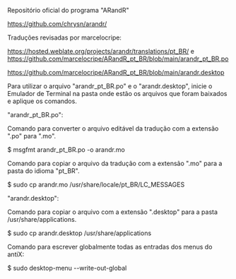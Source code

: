 Repositório oficial do programa "ARandR"

https://github.com/chrysn/arandr/


Traduções revisadas por marcelocripe:

https://hosted.weblate.org/projects/arandr/translations/pt_BR/
e
https://github.com/marcelocripe/ARandR_pt_BR/blob/main/arandr_pt_BR.po

https://github.com/marcelocripe/ARandR_pt_BR/blob/main/arandr.desktop

Para utilizar o arquivo "arandr_pt_BR.po" e o "arandr.desktop", inicie o Emulador de Terminal na pasta onde estão os arquivos que foram baixados e aplique os comandos.

"arandr_pt_BR.po":

Comando para converter o arquivo editável da tradução com a extensão ".po" para ".mo".

$ msgfmt arandr_pt_BR.po -o arandr.mo

Comando para copiar o arquivo da tradução com a extensão ".mo" para a pasta do idioma "pt_BR".

$ sudo cp arandr.mo /usr/share/locale/pt_BR/LC_MESSAGES

"arandr.desktop":

Comando para copiar o arquivo com a extensão ".desktop" para a pasta /usr/share/applications.

$ sudo cp arandr.desktop /usr/share/applications

Comando para escrever globalmente todas as entradas dos menus do antiX:

$ sudo desktop-menu --write-out-global
